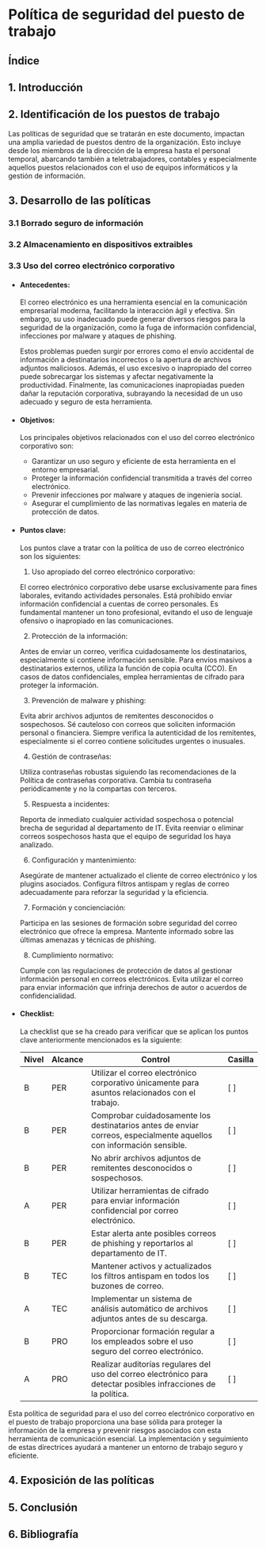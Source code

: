 # Política de seguridad del puesto de trabajo

## Índice

## 1. Introducción

## 2. Identificación de los puestos de trabajo

Las políticas de seguridad que se tratarán en este documento, impactan una amplia variedad de puestos dentro de la organización. Esto incluye desde los miembros de la dirección de la empresa hasta el personal temporal, abarcando también a teletrabajadores, contables y especialmente aquellos puestos relacionados con el uso de equipos informáticos y la gestión de información.

## 3. Desarrollo de las políticas

### 3.1 Borrado seguro de información

### 3.2 Almacenamiento en dispositivos extraibles

### 3.3 Uso del correo electrónico corporativo

- #### Antecedentes:

  El correo electrónico es una herramienta esencial en la comunicación empresarial moderna, facilitando la interacción ágil y efectiva. Sin embargo, su uso inadecuado puede generar diversos riesgos para la seguridad de la organización, como la fuga de información confidencial, infecciones por malware y ataques de phishing.

  Estos problemas pueden surgir por errores como el envío accidental de información a destinatarios incorrectos o la apertura de archivos adjuntos maliciosos. Además, el uso excesivo o inapropiado del correo puede sobrecargar los sistemas y afectar negativamente la productividad. Finalmente, las comunicaciones inapropiadas pueden dañar la reputación corporativa, subrayando la necesidad de un uso adecuado y seguro de esta herramienta.

- #### Objetivos:

  Los principales objetivos relacionados con el uso del correo electrónico corporativo son:

  - Garantizar un uso seguro y eficiente de esta herramienta en el entorno empresarial.
  - Proteger la información confidencial transmitida a través del correo electrónico.
  - Prevenir infecciones por malware y ataques de ingeniería social.
  - Asegurar el cumplimiento de las normativas legales en materia de protección de datos.

- #### Puntos clave:

  Los puntos clave a tratar con la política de uso de correo electrónico son los siguientes:

  1. Uso apropiado del correo electrónico corporativo:

  El correo electrónico corporativo debe usarse exclusivamente para fines laborales, evitando actividades personales.
  Está prohibido enviar información confidencial a cuentas de correo personales.
  Es fundamental mantener un tono profesional, evitando el uso de lenguaje ofensivo o inapropiado en las comunicaciones.

  2. Protección de la información:

  Antes de enviar un correo, verifica cuidadosamente los destinatarios, especialmente si contiene información sensible.
  Para envíos masivos a destinatarios externos, utiliza la función de copia oculta (CCO).
  En casos de datos confidenciales, emplea herramientas de cifrado para proteger la información.

  3. Prevención de malware y phishing:

  Evita abrir archivos adjuntos de remitentes desconocidos o sospechosos.
  Sé cauteloso con correos que soliciten información personal o financiera.
  Siempre verifica la autenticidad de los remitentes, especialmente si el correo contiene solicitudes urgentes o inusuales.

  4. Gestión de contraseñas:

  Utiliza contraseñas robustas siguiendo las recomendaciones de la Política de contraseñas corporativa.
  Cambia tu contraseña periódicamente y no la compartas con terceros.

  5. Respuesta a incidentes:

  Reporta de inmediato cualquier actividad sospechosa o potencial brecha de seguridad al departamento de IT.
  Evita reenviar o eliminar correos sospechosos hasta que el equipo de seguridad los haya analizado.

  6. Configuración y mantenimiento:

  Asegúrate de mantener actualizado el cliente de correo electrónico y los plugins asociados.
  Configura filtros antispam y reglas de correo adecuadamente para reforzar la seguridad y la eficiencia.

  7. Formación y concienciación:

  Participa en las sesiones de formación sobre seguridad del correo electrónico que ofrece la empresa.
  Mantente informado sobre las últimas amenazas y técnicas de phishing.

  8. Cumplimiento normativo:

  Cumple con las regulaciones de protección de datos al gestionar información personal en correos electrónicos.
  Evita utilizar el correo para enviar información que infrinja derechos de autor o acuerdos de confidencialidad.

- #### Checklist:

  La checklist que se ha creado para verificar que se aplican los puntos clave anteriormente mencionados es la siguiente:

  | Nivel | Alcance | Control                                                                                                              | Casilla |
  | ----- | ------- | -------------------------------------------------------------------------------------------------------------------- | ------- |
  | B     | PER     | Utilizar el correo electrónico corporativo únicamente para asuntos relacionados con el trabajo.                      | [ ]     |
  | B     | PER     | Comprobar cuidadosamente los destinatarios antes de enviar correos, especialmente aquellos con información sensible. | [ ]     |
  | B     | PER     | No abrir archivos adjuntos de remitentes desconocidos o sospechosos.                                                 | [ ]     |
  | A     | PER     | Utilizar herramientas de cifrado para enviar información confidencial por correo electrónico.                        | [ ]     |
  | B     | PER     | Estar alerta ante posibles correos de phishing y reportarlos al departamento de IT.                                  | [ ]     |
  | B     | TEC     | Mantener activos y actualizados los filtros antispam en todos los buzones de correo.                                 | [ ]     |
  | A     | TEC     | Implementar un sistema de análisis automático de archivos adjuntos antes de su descarga.                             | [ ]     |
  | B     | PRO     | Proporcionar formación regular a los empleados sobre el uso seguro del correo electrónico.                           | [ ]     |
  | A     | PRO     | Realizar auditorías regulares del uso del correo electrónico para detectar posibles infracciones de la política.     | [ ]     |

Esta política de seguridad para el uso del correo electrónico corporativo en el puesto de trabajo proporciona una base sólida para proteger la información de la empresa y prevenir riesgos asociados con esta herramienta de comunicación esencial. La implementación y seguimiento de estas directrices ayudará a mantener un entorno de trabajo seguro y eficiente.

## 4. Exposición de las políticas

## 5. Conclusión

## 6. Bibliografía
